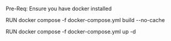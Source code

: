 Pre-Req: Ensure you have docker installed

RUN docker compose -f docker-compose.yml build --no-cache

RUN docker compose -f docker-compose.yml up -d
